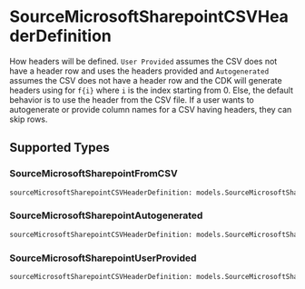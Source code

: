 # SourceMicrosoftSharepointCSVHeaderDefinition

How headers will be defined. `User Provided` assumes the CSV does not have a header row and uses the headers provided and `Autogenerated` assumes the CSV does not have a header row and the CDK will generate headers using for `f{i}` where `i` is the index starting from 0. Else, the default behavior is to use the header from the CSV file. If a user wants to autogenerate or provide column names for a CSV having headers, they can skip rows.


## Supported Types

### SourceMicrosoftSharepointFromCSV

```python
sourceMicrosoftSharepointCSVHeaderDefinition: models.SourceMicrosoftSharepointFromCSV = /* values here */
```

### SourceMicrosoftSharepointAutogenerated

```python
sourceMicrosoftSharepointCSVHeaderDefinition: models.SourceMicrosoftSharepointAutogenerated = /* values here */
```

### SourceMicrosoftSharepointUserProvided

```python
sourceMicrosoftSharepointCSVHeaderDefinition: models.SourceMicrosoftSharepointUserProvided = /* values here */
```

